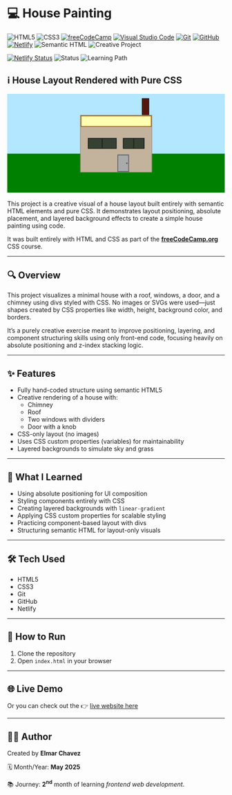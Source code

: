 # 💻 House Painting

![HTML5](https://img.shields.io/badge/HTML5-E34F26?style=for-the-badge&logo=html5&logoColor=white)
![CSS3](https://img.shields.io/badge/CSS3-1572B6?style=for-the-badge&logo=css3&logoColor=white)
[![freeCodeCamp](https://img.shields.io/badge/freeCodeCamp-27273D?style=for-the-badge&logo=freecodecamp&logoColor=white)](https://www.freecodecamp.org/)
[![Visual Studio Code](https://img.shields.io/badge/VS%20Code-007ACC?style=for-the-badge&logo=visual-studio-code&logoColor=white)](https://code.visualstudio.com/)
[![Git](https://img.shields.io/badge/Git-F05032?style=for-the-badge&logo=git&logoColor=white)](https://git-scm.com/)
[![GitHub](https://img.shields.io/badge/GitHub-181717?style=for-the-badge&logo=github&logoColor=white)](https://github.com/)
[![Netlify](https://img.shields.io/badge/Netlify-00C7B7?style=for-the-badge&logo=netlify&logoColor=white)](https://www.netlify.com/)
![Semantic HTML](https://img.shields.io/badge/Semantic%20HTML-ff9800?style=for-the-badge)
![Creative Project](https://img.shields.io/badge/Creative%20Project-ff69b4?style=for-the-badge)

[![Netlify Status](https://api.netlify.com/api/v1/badges/522ea87d-bf17-4d08-926f-8d00235b831f/deploy-status)](https://house-painting-fcc-jiro.netlify.app/)
![Status](https://img.shields.io/badge/status-complete-brightgreen)
![Learning Path](https://img.shields.io/badge/learning%20path-month%202-blue)

## ℹ️ House Layout Rendered with Pure CSS

![Screenshot of the project](./screenshot.png)

This project is a creative visual of a house layout built entirely with semantic HTML elements and pure CSS. It demonstrates layout positioning, absolute placement, and layered background effects to create a simple house painting using code.

It was built entirely with HTML and CSS as part of the [**freeCodeCamp.org**](https://www.freecodecamp.org/learn/full-stack-developer/) CSS course.

---

## 🔍 Overview

This project visualizes a minimal house with a roof, windows, a door, and a chimney using divs styled with CSS. No images or SVGs were used—just shapes created by CSS properties like width, height, background color, and borders.

It’s a purely creative exercise meant to improve positioning, layering, and component structuring skills using only front-end code, focusing heavily on absolute positioning and z-index stacking logic.

---

## ✨ Features

- Fully hand-coded structure using semantic HTML5
- Creative rendering of a house with:
  - Chimney
  - Roof
  - Two windows with dividers
  - Door with a knob
- CSS-only layout (no images)
- Uses CSS custom properties (variables) for maintainability
- Layered backgrounds to simulate sky and grass

---

## 🧠 What I Learned

- Using absolute positioning for UI composition
- Styling components entirely with CSS
- Creating layered backgrounds with `linear-gradient`
- Applying CSS custom properties for scalable styling
- Practicing component-based layout with divs
- Structuring semantic HTML for layout-only visuals

---

## 🛠️ Tech Used

- HTML5
- CSS3
- Git
- GitHub
- Netlify

---

## 🚀 How to Run

1. Clone the repository
2. Open `index.html` in your browser

---

## 🌐 Live Demo

Or you can check out the 👉 [live website here](https://house-painting-fcc-jiro.netlify.app/)

---

## 🧑‍💻 Author

Created by **Elmar Chavez**

🗓️ Month/Year: **May 2025**

📚 Journey: **2<sup>nd</sup>** month of learning _frontend web development_.
